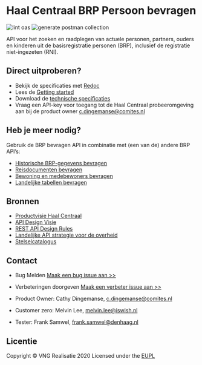 # Haal Centraal BRP Persoon bevragen

![lint oas](https://github.com/BRP-API/Haal-Centraal-BRP-bevragen/workflows/lint-oas/badge.svg)
![generate postman collection](https://github.com/BRP-API/Haal-Centraal-BRP-bevragen/workflows/generate-postman-collection/badge.svg)

API voor het zoeken en raadplegen van actuele personen, partners, ouders en kinderen uit de basisregistratie personen (BRP), inclusief de registratie niet-ingezeten (RNI).

## Direct uitproberen?
* Bekijk de specificaties met [Redoc](https://brp-api.github.io/Haal-Centraal-BRP-bevragen/v2/redoc)
* Lees de [Getting started](https://brp-api.github.io/Haal-Centraal-BRP-bevragen/v2/getting-started)
* Download de [technische specificaties](https://github.com/BRP-API/Haal-Centraal-BRP-bevragen/blob/develop/specificatie/genereervariant/openapi.yaml)
* Vraag een API-key voor toegang tot de Haal Centraal probeeromgeving aan bij de product owner [c.dingemanse@comites.nl](c.dingemanse@comites.nl)

## Heb je meer nodig?
Gebruik de BRP bevragen API in combinatie met (een van de) andere BRP API’s:

* [Historische BRP-gegevens bevragen](https://BRP-API.github.io/Haal-Centraal-BRP-historie-bevragen)
* [Reisdocumenten bevragen](https://BRP-API.github.io/Haal-Centraal-Reisdocumenten-bevragen)
* [Bewoning en medebewoners bevragen](https://BRP-API.github.io/Haal-Centraal-BRP-bewoning)
* [Landelijke tabellen bevragen](https://BRP-API.github.io/Haal-Centraal-BRP-tabellen-bevragen)

## Bronnen

* [Productvisie Haal Centraal](https://vng-realisatie.github.io/Haal-Centraal)
* [API Design Visie](https://github.com/Geonovum/KP-APIs/blob/master/overleggen/Werkgroep%20API%20design%20visie/API%20Design%20Visie.md)
* [REST API Design Rules](https://docs.geostandaarden.nl/api/API-Designrules/)
* [Landelijke API strategie voor de overheid](https://geonovum.github.io/KP-APIs/)
* [Stelselcatalogus](https://www.stelselcatalogus.nl/registraties/BRP/)

## Contact

* Bug Melden
  [Maak een bug issue aan >>](https://github.com/VNG-Realisatie/Haal-Centraal-BRP-bevragen/issues/new?assignees=&labels=bug&template=bug_report.md&title=)
* Verbeteringen doorgeven
  [Maak een verbeter issue aan >>](https://github.com/VNG-Realisatie/Haal-Centraal-BRP-bevragen/issues/new?assignees=&labels=enhancement&template=enhancement.md&title=)

* Product Owner: Cathy Dingemanse, [c.dingemanse@comites.nl](mailto:c.dingemanse@comites.nl)
* Customer zero: Melvin Lee, [melvin.lee@iswish.nl](mailto:melvin.lee@iswish.nl)
* Tester: Frank Samwel, [frank.samwel@denhaag.nl](mailto:frank.samwel@rvig.nl)

## Licentie

Copyright &copy; VNG Realisatie 2020
Licensed under the [EUPL](https://github.com/BRP-API/Haal-Centraal-BRP-bevragen/blob/master/LICENCE.md)
